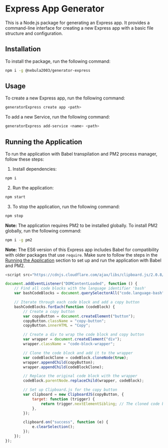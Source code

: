 # Express App Generator

This is a Node.js package for generating an Express app. It provides a command-line interface for creating a new Express app with a basic file structure and configuration.

## Installation

To install the package, run the following command:

```bash
npm i -g @nebula2003/generator-express
```

## Usage

To create a new Express app, run the following command:

```bash
generatorExpress create app <path>
```

To add a new Service, run the following command:

```bash
generatorExpress add-service <name> <path>
```

## Running the Application

To run the application with Babel transpilation and PM2 process manager, follow these steps:

1. Install dependencies:

```bash
npm i
```

2. Run the application:

```bash
npm start
```

3. To stop the application, run the following command:

```bash
npm stop
```

**Note:** The application requires PM2 to be installed globally. To install PM2 globally, run the following command:

```bash
npm i -g pm2
```

**Note:** The ES6 version of this Express app includes Babel for compatibility with older packages that use `require`. Make sure to follow the steps in the [Running the Application](#running-the-application) section to set up and run the application with Babel and PM2.

```javascript
<script src="https://cdnjs.cloudflare.com/ajax/libs/clipboard.js/2.0.8/clipboard.min.js"></script>;

document.addEventListener("DOMContentLoaded", function () {
    // Find all code blocks with the language identifier 'bash'
    var bashCodeBlocks = document.querySelectorAll("code.language-bash");

    // Iterate through each code block and add a copy button
    bashCodeBlocks.forEach(function (codeBlock) {
        // Create a copy button
        var copyButton = document.createElement("button");
        copyButton.className = "copy-button";
        copyButton.innerHTML = "Copy";

        // Create a div to wrap the code block and copy button
        var wrapper = document.createElement("div");
        wrapper.className = "code-block-wrapper";

        // Clone the code block and add it to the wrapper
        var codeBlockClone = codeBlock.cloneNode(true);
        wrapper.appendChild(copyButton);
        wrapper.appendChild(codeBlockClone);

        // Replace the original code block with the wrapper
        codeBlock.parentNode.replaceChild(wrapper, codeBlock);

        // Set up Clipboard.js for the copy button
        var clipboard = new ClipboardJS(copyButton, {
            target: function (trigger) {
                return trigger.nextElementSibling; // The cloned code block
            },
        });

        clipboard.on("success", function (e) {
            e.clearSelection();
        });
    });
});
```
